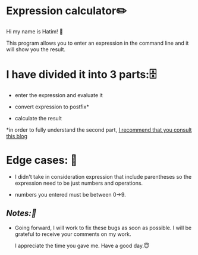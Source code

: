 # Expression calculator:pencil2:

Hi my name is Hatim! :smiling_face_with_three_hearts:

This program allows you to enter an expression in the command line and it will show you the result.

# **I have divided it into 3 parts::file_cabinet:**

- enter the expression and evaluate it

- convert expression to postfix*

- calculate the result
    
*in order to fully understand the second part, [I recommend that you consult this blog](https://www.geeksforgeeks.org/stack-set-2-infix-to-postfix/)

# **Edge cases: :face_with_head_bandage:** 

- I didn't take in consideration expression that include parentheses so the expression need to be just numbers and operations.

- numbers you entered must be between 0->9.

## *Notes::thought_balloon:*
- Going forward, I will work to fix these bugs as soon as possible. I will be grateful to receive your comments on my work.

    I appreciate the time you gave me. Have a good day.:innocent: